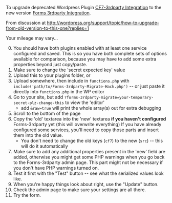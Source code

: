 To upgrade deprecated Wordpress Plugin [CF7-3rdparty Integration](http://wordpress.org/plugins/contact-form-7-3rd-party-integration/) to the new version [Forms 3rdparty Integration](http://wordpress.org/plugins/forms-3rdparty-integration/).

From discussion at http://wordpress.org/support/topic/how-to-upgrade-from-old-version-to-this-one?replies=1

Your mileage may vary...

0. You should have both plugins enabled with at least one service configured and saved.  This is so you have both complete sets of options available for comparison, because you may have to add some extra properties beyond just copy/paste.
0. Make sure to change the 'secret expected key' value
1. Upload this to your plugins folder, or
2. Upload somewhere, then include in `functions.php` with `include('path/to/Forms-3rdparty-Migrate-Hack.php')` -- or just paste it directly into `functions.php` in the WP editor
3. Go to your site, but add `?forms-3rdparty-migrate=your-temporary-secret-plz-change-this` to view the 'editor'
    * add `&raw=true` will print the whole array(s) out for extra debugging
4. Scroll to the bottom of the page
5. Copy the 'old' textarea into the 'new' textarea **if you haven't configured** Forms-3rdparty yet (this will overwrite everything)  If you have already configured some services, you'll need to copy those parts and insert them into the old value.  
    * You don't need to change the old keys (`cf7`) to the new (`src`) -- this will do it automatically
6. Make sure to add any additional properties present in the 'new' field are added, otherwise you might get some PHP warnings when you go back to the Forms-3rdparty admin page.  This part might not be necessary if you don't have PHP warnings turned on.
7. Test it first with the "Test" button -- see what the serialized values look like.
8. When you're happy things look about right, use the "Update" button.
9. Check the admin page to make sure your settings are all there.
10. Try the form.